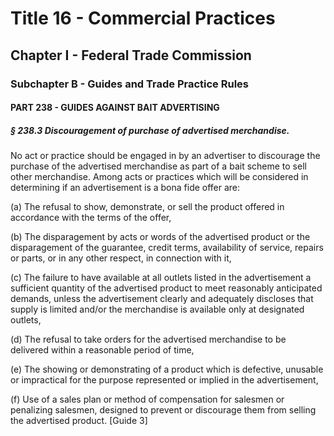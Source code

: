 
# Title 16 - Commercial Practices
## Chapter I - Federal Trade Commission
### Subchapter B - Guides and Trade Practice Rules
#### PART 238 - GUIDES AGAINST BAIT ADVERTISING
##### § 238.3 Discouragement of purchase of advertised merchandise.

No act or practice should be engaged in by an advertiser to discourage the purchase of the advertised merchandise as part of a bait scheme to sell other merchandise. Among acts or practices which will be considered in determining if an advertisement is a bona fide offer are:

(a) The refusal to show, demonstrate, or sell the product offered in accordance with the terms of the offer,

(b) The disparagement by acts or words of the advertised product or the disparagement of the guarantee, credit terms, availability of service, repairs or parts, or in any other respect, in connection with it,

(c) The failure to have available at all outlets listed in the advertisement a sufficient quantity of the advertised product to meet reasonably anticipated demands, unless the advertisement clearly and adequately discloses that supply is limited and/or the merchandise is available only at designated outlets,

(d) The refusal to take orders for the advertised merchandise to be delivered within a reasonable period of time,

(e) The showing or demonstrating of a product which is defective, unusable or impractical for the purpose represented or implied in the advertisement,

(f) Use of a sales plan or method of compensation for salesmen or penalizing salesmen, designed to prevent or discourage them from selling the advertised product. [Guide 3]
